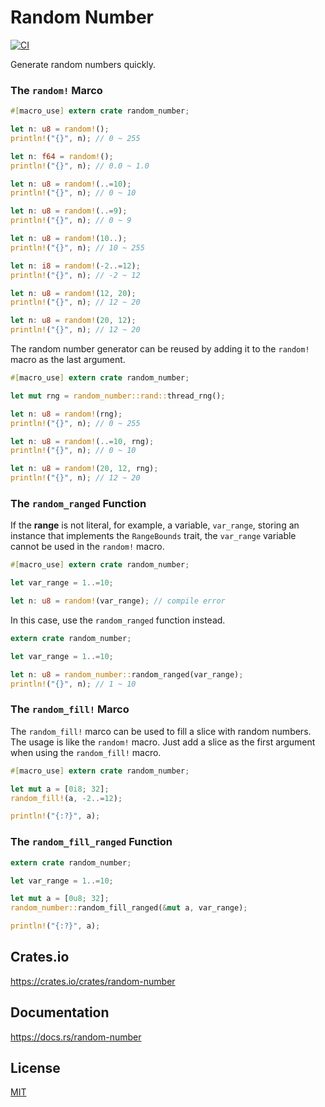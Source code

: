Random Number
====================

[![CI](https://github.com/magiclen/random-number/actions/workflows/ci.yml/badge.svg)](https://github.com/magiclen/random-number/actions/workflows/ci.yml)

Generate random numbers quickly.

### The `random!` Marco

```rust
#[macro_use] extern crate random_number;

let n: u8 = random!();
println!("{}", n); // 0 ~ 255

let n: f64 = random!();
println!("{}", n); // 0.0 ~ 1.0

let n: u8 = random!(..=10);
println!("{}", n); // 0 ~ 10

let n: u8 = random!(..=9);
println!("{}", n); // 0 ~ 9

let n: u8 = random!(10..);
println!("{}", n); // 10 ~ 255

let n: i8 = random!(-2..=12);
println!("{}", n); // -2 ~ 12

let n: u8 = random!(12, 20);
println!("{}", n); // 12 ~ 20

let n: u8 = random!(20, 12);
println!("{}", n); // 12 ~ 20
```

The random number generator can be reused by adding it to the `random!` macro as the last argument.

```rust
#[macro_use] extern crate random_number;

let mut rng = random_number::rand::thread_rng();

let n: u8 = random!(rng);
println!("{}", n); // 0 ~ 255

let n: u8 = random!(..=10, rng);
println!("{}", n); // 0 ~ 10

let n: u8 = random!(20, 12, rng);
println!("{}", n); // 12 ~ 20
```

### The `random_ranged` Function

If the **range** is not literal, for example, a variable, `var_range`, storing an instance that implements the `RangeBounds` trait, the `var_range` variable cannot be used in the `random!` macro.

```rust
#[macro_use] extern crate random_number;

let var_range = 1..=10;

let n: u8 = random!(var_range); // compile error
```

In this case, use the `random_ranged` function instead.

```rust
extern crate random_number;

let var_range = 1..=10;

let n: u8 = random_number::random_ranged(var_range);
println!("{}", n); // 1 ~ 10
```

### The `random_fill!` Marco

The `random_fill!` marco can be used to fill a slice with random numbers. The usage is like the `random!` macro. Just add a slice as the first argument when using the `random_fill!` macro.

```rust
#[macro_use] extern crate random_number;

let mut a = [0i8; 32];
random_fill!(a, -2..=12);

println!("{:?}", a);
```

### The `random_fill_ranged` Function

```rust
extern crate random_number;

let var_range = 1..=10;

let mut a = [0u8; 32];
random_number::random_fill_ranged(&mut a, var_range);

println!("{:?}", a);
```

## Crates.io

https://crates.io/crates/random-number

## Documentation

https://docs.rs/random-number

## License

[MIT](LICENSE)
